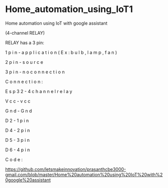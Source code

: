 # Home_automation_using_IoT1

Home automation using IoT with google assistant 

(4-channel RELAY)

RELAY has a 3 pin:
 
 1 p i n   -   a p p l i c a t i o n   ( E x :   b u l b ,   l a m p ,   f a n ) 
 
 2 p i n   -   s o u r c e   
 
 3 p i n   -   n o   c o n n e c t i o n 
 
 C o n n e c t i o n : 
 
 E s p 3 2   -   4   c h a n n e l   r e l a y 
 
 V c c   -   v c c 
 
 G n d   -   G n d
 
 D 2   -   1 p i n 
 
 D 4   -   2 p i n 
 
 D 5   -   3 p i n 
 
 D 6   -   4 p i n 
 
 C o d e : 
 
 https://github.com/letsmakeinnovation/prasanthcbe3000-gmail.com/blob/master/Home%20automation%20using%20IoT%20with%20google%20assistant
